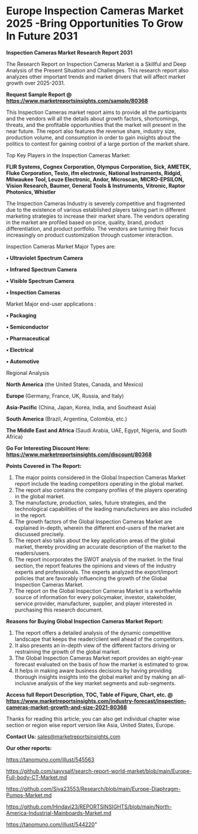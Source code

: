 # Europe Inspection Cameras Market 2025 -Bring Opportunities To Grow In Future 2031

<strong>Inspection Cameras Market Research Report 2031</strong>

The Research Report on Inspection Cameras Market is a Skillful and Deep Analysis of the Present Situation and Challenges. This research report also analyzes other important trends and market drivers that will affect market growth over 2025-2031.

<strong>Request Sample Report @ <a href=https://www.marketreportsinsights.com/sample/80368>https://www.marketreportsinsights.com/sample/80368</a></strong>

This Inspection Cameras market report aims to provide all the participants and the vendors will all the details about growth factors, shortcomings, threats, and the profitable opportunities that the market will present in the near future. The report also features the revenue share, industry size, production volume, and consumption in order to gain insights about the politics to contest for gaining control of a large portion of the market share.

Top Key Players in the Inspection Cameras Market:

<strong>FLIR Systems, Cognex Corporation, Olympus Corporation, Sick, AMETEK, Fluke Corporation, Testo, ifm electronic, National Instruments, Ridgid, Milwaukee Tool, Leuze Electronic, Andor, Microscan, MICRO-EPSILON, Vision Research, Baumer, General Tools & Instruments, Vitronic, Raptor Photonics, Whistler</strong>

The Inspection Cameras Industry is severely competitive and fragmented due to the existence of various established players taking part in different marketing strategies to increase their market share. The vendors operating in the market are profiled based on price, quality, brand, product differentiation, and product portfolio. The vendors are turning their focus increasingly on product customization through customer interaction.

Inspection Cameras Market Major Types are:

<strong>• Ultraviolet Spectrum Camera

• Infrared Spectrum Camera

• Visible Spectrum Camera

• Inspection Cameras</strong>

Market Major end-user applications :

<strong>• Packaging

• Semiconductor

• Pharmaceutical

• Electrical

• Automotive</strong>

Regional Analysis

</u><strong><b>North America</b></strong> (the United States, Canada, and Mexico)

<strong><b>Europe </b></strong>(Germany, France, UK, Russia, and Italy)

<strong><b>Asia-Pacific</b></strong> (China, Japan, Korea, India, and Southeast Asia)

<strong><b>South America</b></strong> (Brazil, Argentina, Colombia, etc.)

<strong><b>The Middle East and Africa</b></strong> (Saudi Arabia, UAE, Egypt, Nigeria, and South Africa)

<strong>Go For Interesting Discount Here: <a href=https://www.marketreportsinsights.com/discount/80368>https://www.marketreportsinsights.com/discount/80368</a></strong>

<strong>Points Covered in The Report:</strong>
<ol>
  <li>The major points considered in the Global Inspection Cameras Market report include the leading competitors operating in the global market.</li>
  <li>The report also contains the company profiles of the players operating in the global market.</li>
  <li>The manufacture, production, sales, future strategies, and the technological capabilities of the leading manufacturers are also included in the report.</li>
  <li>The growth factors of the Global Inspection Cameras Market are explained in-depth, wherein the different end-users of the market are discussed precisely.</li>
  <li>The report also talks about the key application areas of the global market, thereby providing an accurate description of the market to the readers/users.</li>
  <li>The report incorporates the SWOT analysis of the market. In the final section, the report features the opinions and views of the industry experts and professionals. The experts analyzed the export/import policies that are favorably influencing the growth of the Global Inspection Cameras Market.</li>
  <li>The report on the Global Inspection Cameras Market is a worthwhile source of information for every policymaker, investor, stakeholder, service provider, manufacturer, supplier, and player interested in purchasing this research document.</li>
</ol>
<strong>Reasons for Buying Global Inspection Cameras Market Report:</strong>

<ol>
  <li>The report offers a detailed analysis of the dynamic competitive landscape that keeps the reader/client well ahead of the competitors.</li>
  <li>It also presents an in-depth view of the different factors driving or restraining the growth of the global market.</li>
  <li>The Global Inspection Cameras Market report provides an eight-year forecast evaluated on the basis of how the market is estimated to grow.</li>
  <li>It helps in making aware business decisions by having providing thorough insights insights into the global market and by making an all-inclusive analysis of the key market segments and sub-segments.</li>
</ol>
<strong>Access full Report Description, TOC, Table of Figure, Chart, etc. @ <a href=https://www.marketreportsinsights.com/industry-forecast/inspection-cameras-market-growth-and-size-2021-80368>https://www.marketreportsinsights.com/industry-forecast/inspection-cameras-market-growth-and-size-2021-80368</a></strong>


Thanks for reading this article; you can also get individual chapter wise section or region wise report version like Asia, United States, Europe.

<strong>Contact Us:</strong>
sales@marketreportsinsights.com

<strong>Our other reports:</strong>

<a href=https://tanomuno.com/illust/545563>https://tanomuno.com/illust/545563</a>

<a href=https://github.com/sayysaif/search-report-world-market/blob/main/Europe-Full-body-CT-Market.md>https://github.com/sayysaif/search-report-world-market/blob/main/Europe-Full-body-CT-Market.md</a>

<a href=https://github.com/Siya23553/Research/blob/main/Europe-Diaphragm-Pumps-Market.md>https://github.com/Siya23553/Research/blob/main/Europe-Diaphragm-Pumps-Market.md</a>

<a href=https://github.com/Hindavi23/REPORTSINSIGHTS/blob/main/North-America-Industrial-Mainboards-Market.md>https://github.com/Hindavi23/REPORTSINSIGHTS/blob/main/North-America-Industrial-Mainboards-Market.md</a>

<a href=https://tanomuno.com/illust/544220>https://tanomuno.com/illust/544220</a>"
